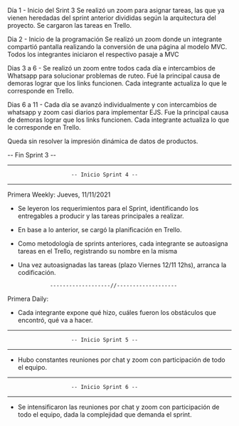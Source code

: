 Día 1 - Inicio del Srint 3
Se realizó un zoom para asignar tareas, las que ya vienen
heredadas del sprint anterior divididas según la arquitectura
del proyecto.
Se cargaron las tareas en Trello.

Dia 2 - Inicio de la programación
Se realizó un zoom donde un integrante compartió pantalla
realizando la conversión de una página al modelo MVC.
Todos los integrantes iniciaron el respectivo pasaje 
a MVC

Dias 3 a 6 - Se realizó un zoom entre todos cada día e intercambios de Whatsapp
para solucionar problemas de ruteo. Fué la principal causa de demoras
lograr que los links funcionen. Cada integrante actualiza lo que le corresponde
en Trello.

Dias 6 a 11 - Cada día se avanzó individualmente y con intercambios de 
whatsapp y zoom casi diarios para implementar EJS. Fue la principal causa de demoras
lograr que los links funcionen. Cada integrante actualiza lo que le corresponde
en Trello.

Queda sin resolver la impresión dinámica de datos de productos.

-- Fin Sprint 3 --

-------------------------------------------------------------------------
                        -- Inicio Sprint 4 --
-------------------------------------------------------------------------
Primera Weekly: Jueves, 11/11/2021

- Se leyeron los requerimientos para el Sprint,
identificando los entregables a producir y las tareas principales
a realizar.
- En base a lo anterior, se cargó la planificación
en Trello.
- Como metodología de sprints anteriores, cada integrante se autoasigna 
tareas en el Trello, registrando su nombre en la misma

- Una vez autoasignadas las tareas (plazo Viernes 12/11 12hs), 
arranca la codificación.

                -------------------//-------------------

Primera Daily: 

- Cada integrante expone qué hizo, cuáles fueron los obstáculos
que encontró, qué va a hacer.

-------------------------------------------------------------------------
                        -- Inicio Sprint 5 --
-------------------------------------------------------------------------

- Hubo constantes reuniones por chat y zoom con participación de todo el 
equipo.

-------------------------------------------------------------------------
                        -- Inicio Sprint 6 --
-------------------------------------------------------------------------

- Se intensificaron las reuniones por chat y zoom con participación de todo el 
equipo, dada la complejidad que demanda el sprint.